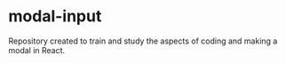 # modal-input
Repository created to train and study the aspects of coding and making a modal in React.
